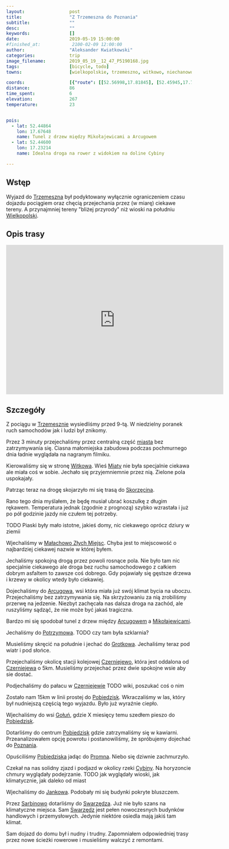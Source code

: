 ```yaml
---
layout:                 post
title:                  "Z Trzemeszna do Poznania"
subtitle:               ""
desc:                   ""
keywords:               []
date:                   2019-05-19 15:00:00
#finished_at:            2100-02-09 12:00:00
author:                 "Aleksander Kwiatkowski"
categories:             trip
image_filename:         2019_05_19__12_47_P5190168.jpg
tags:                   [bicycle, todo]
towns:                  [wielkopolskie, trzemeszno, witkowo, niechanowo, czerniejewo, lubowo, pobiedziska, swarzedz, poznan]

coords:                 [{"route": [[52.56998,17.81845], [52.45945,17.76249], [52.44230,17.62173], [52.43371,17.62859], [52.41676,17.55255], [52.43183,17.48646], [52.45495,17.38363], [52.47702,17.28802], [52.44376,17.24287], [52.44334,17.16992], [52.42293,17.15515], [52.40670,17.10177], [52.38722,17.02864], [52.39592,16.98280], [52.37643,16.95568]], "type": "bicycle"}]
distance:               86
time_spent:             6
elevation:              267
temperature:            23


pois:
  - lat: 52.44864
    lon: 17.67648
    name: Tunel z drzew między Mikołajewicami a Arcugowem
  - lat: 52.44600
    lon: 17.23214  
    name: Idealna droga na rower z widokiem na doline Cybiny

---
```


[wiki-trzemeszno]: https://pl.wikipedia.org/wiki/Trzemeszno
[wiki-wielkopolska]: https://pl.wikipedia.org/wiki/Wielkopolska
[wiki-witkowo]: https://pl.wikipedia.org/wiki/Witkowo
[wiki-miaty]: https://pl.wikipedia.org/wiki/Miaty
[wiki-skorzecin]: https://pl.wikipedia.org/wiki/Skorz%C4%99cin_(wie%C5%9B_w_wojew%C3%B3dztwie_wielkopolskim)
[wiki-malachowo-zlych-miejsc]: https://pl.wikipedia.org/wiki/Ma%C5%82achowo-Z%C5%82ych_Miejsc
[wiki-arcugowo]: https://pl.wikipedia.org/wiki/Arcugowo
[wiki-mikolajewice]: https://pl.wikipedia.org/wiki/Miko%C5%82ajewice_(wojew%C3%B3dztwo_wielkopolskie)
[wiki-potrzymowo]: https://pl.wikipedia.org/wiki/Potrzymowo
[wiki-grotkowo]: https://pl.wikipedia.org/wiki/Grotkowo
[wiki-czerniejewo-stacja]: https://pl.wikipedia.org/wiki/Czerniejewo_(stacja_kolejowa)
[wiki-czerniejewo]: https://pl.wikipedia.org/wiki/Czerniejewo
[wiki-pobiedziska]: https://pl.wikipedia.org/wiki/Pobiedziska
[wiki-golun]: https://pl.wikipedia.org/wiki/Go%C5%82u%C5%84_(wojew%C3%B3dztwo_wielkopolskie)
[wiki-pobiedziska]: https://pl.wikipedia.org/wiki/Pobiedziska
[wiki-poznan]: https://pl.wikipedia.org/wiki/Pozna%C5%84
[wiki-promno]: https://pl.wikipedia.org/wiki/Promno_(wie%C5%9B_w_wojew%C3%B3dztwie_wielkopolskim)
[wiki-cybina-rzeka]: https://pl.wikipedia.org/wiki/Cybina
[wiki-jankowo]: https://pl.wikipedia.org/wiki/Jankowo_(powiat_pozna%C5%84ski)
[wiki-sarbinowo]: https://pl.wikipedia.org/wiki/Sarbinowo_(powiat_pozna%C5%84ski)
[wiki-swarzedz]: https://pl.wikipedia.org/wiki/Swarz%C4%99dz

## Wstęp

Wyjazd do [Trzemeszna][wiki-trzemeszno] był podyktowany wyłącznie ograniczeniem
czasu dojazdu pociągiem oraz chęcią przejechania przez (w miarę) ciekawe tereny.
A przynajmniej tereny "bliżej przyrody" niż wioski na południu
[Wielkopolski][wiki-wielkopolska].

## Opis trasy

<iframe height='405' width='590' frameborder='0' allowtransparency='true' scrolling='no' src='https://www.strava.com/activities/2379962170/embed/999bf81a0064b7e83c6f63ec184c5fa8d852c21b'></iframe>

## Szczegóły

Z pociągu w [Trzemesznie][wiki-trzemeszno] wysiedliśmy przed 9-tą. W niedzielny
poranek ruch samochodów jak i ludzi był znikomy.

Przez 3 minuty przejechaliśmy przez centralną część [miasta][wiki-trzemeszno]
bez zatrzymywania się. Ciasna małomiejska zabudowa podczas pochmurnego dnia
ładnie wyglądała na nagranym filmiku.

Kierowaliśmy się w stronę [Witkowa][wiki-witkowo]. Wieś [Miaty][wiki-miaty]
nie była specjalnie ciekawa ale miała coś w sobie. Jechało się przyjemniemnie
przez nią. Zielone pola uspokajały.

Patrząc teraz na drogę skojarzyło mi się trasą do [Skorzęcina][wiki-skorzecin].

Rano tego dnia myślałem, że będę musiał ubrać koszulkę z długim rękawem.
Temperatura jednak (zgodnie z prognozą) szybko wzrastała i już po pół godzinie
jazdy nie czułem tej potrzeby.

TODO Piaski były mało istotne, jakieś domy, nic ciekawego oprócz dziury w ziemii

Wjechaliśmy w [Małachowo Złych Miejsc][wiki-malachowo-zlych-miejsc].
Chyba jest to miejscowość o najbardziej ciekawej nazwie w której byłem.

Jechaliśmy spokojną drogą przez powoli rosnące pola. Nie było tam nic specjalnie ciekawego
ale droga bez ruchu samochodowego z całkiem dobrym asfaltem to zawsze coś
dobrego. Gdy pojawiały się gęstsze drzewa i krzewy w okolicy wtedy
było ciekawiej.

Dojechaliśmy do [Arcugowa][wiki-arcugowo], wsi która miała już swój klimat
bycia na uboczu. Przejechaliśmy bez zatrzymywania się.
Na skrzyżowaniu za nią zrobiliśmy przerwę na jedzenie. Niezbyt zachęcała
nas dalsza droga na zachód, ale ruszyliśmy sądząć, że nie może być
jakaś tragiczna.

Bardzo mi się spodobał tunel z drzew między [Arcugowem][wiki-arcugowo]
a [Mikołajewicami][wiki-mikolajewice].

Jechaliśmy do [Potrzymowa][wiki-potrzymowo]. TODO czy tam była szklarnia?

Musieliśmy skręcić na południe i jechać do [Grotkowa][wiki-grotkowo].
Jechaliśmy teraz pod wiatr i pod słońce.

Przejechaliśmy okolicę stacji kolejowej [Czerniejewo][wiki-czerniejewo-stacja],
która jest oddalona od [Czerniejewa][wiki-czerniejewo] o 5km.
Musieliśmy przejechać przez dwie spokojne wsie aby sie dostać.

Podjechaliśmy do pałacu w [Czerniejewie][wiki-czerniejewo] TODO wiki, poszukać coś o nim

Zostało nam 15km w linii prostej do [Pobiedzisk][wiki-pobiedziska].
Wkraczaliśmy w las, który był nudniejszą częścią tego wyjazdu. Było już wyraźnie
ciepło.

Wjechaliśmy do wsi [Gołuń][wiki-golun], gdzie X miesięcy temu szedłem
pieszo do [Pobiedzisk][wiki-pobiedziska].

Dotarliśmy do centrum [Pobiedzisk][wiki-pobiedziska] gdzie zatrzymaliśmy się
w kawiarni. Przeanalizowałem opcję powrotu i postanowiliśmy, że spróbujemy
dojechać do [Poznania][wiki-poznan].

Opuściliśmy [Pobiedziska][wiki-pobiedziska] jadąc do [Promna][wiki-promno].
Niebo się dziwnie zachmurzyło.

Czekał na nas solidny zjazd i podjazd w okolicy rzeki [Cybiny][wiki-cybina-rzeka].
Na horyzoncie chmury wyglądały podejrzanie.
TODO jak wyglądały wioski, jak klimatycznie, jak daleko od miast

Wjechaliśmy do [Jankowa][wiki-jankowo]. Podobały mi się budynki pokryte
bluszczem.

Przez [Sarbinowo][wiki-sarbinowo] dotarliśmy do [Swarzędza][wiki-swarzedz].
Już nie było szans na klimatyczne miejsca.
Sam [Swarzędz][wiki-swarzedz] jest pełen nowoczesnych budynków
handlowych i przemysłowych. Jedynie niektóre osiedla mają jakiś tam
klimat.

Sam dojazd do domu był i nudny i trudny. Zapomniałem odpowiedniej trasy
przez nowe ścieżki rowerowe i musieliśmy walczyć z remontami.
